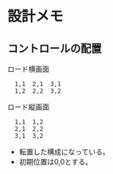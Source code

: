 # 設計メモ

## コントロールの配置

ロード横画面
```
  1,1  2,1  3,1
  1,2  2,2  3,2
```

ロード縦画面
```
  1,1  1,2
  2,1  2,2
  3,1  3,2
```

- 転置した構成になっている。
- 初期位置は0,0とする。

